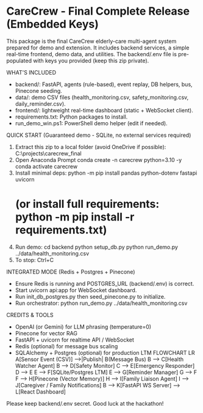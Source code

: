CareCrew - Final Complete Release (Embedded Keys)
================================================

This package is the final CareCrew elderly-care multi-agent system prepared for demo and extension.
It includes backend services, a simple real-time frontend, demo data, and utilities. The backend/.env file
is pre-populated with keys you provided (keep this zip private).

WHAT'S INCLUDED
- backend/: FastAPI, agents (rule-based), event replay, DB helpers, bus, Pinecone seeding.
- data/: demo CSV files (health_monitoring.csv, safety_monitoring.csv, daily_reminder.csv).
- frontend/: lightweight real-time dashboard (static + WebSocket client).
- requirements.txt: Python packages to install.
- run_demo_win.ps1: PowerShell demo helper (edit if needed).

QUICK START (Guaranteed demo - SQLite, no external services required)
1. Extract this zip to a local folder (avoid OneDrive if possible):
   C:\projects\carecrew_final
2. Open Anaconda Prompt
   conda create -n carecrew python=3.10 -y
   conda activate carecrew
3. Install minimal deps:
   python -m pip install pandas python-dotenv fastapi uvicorn
   # (or install full requirements: python -m pip install -r requirements.txt)
4. Run demo:
   cd backend
   python setup_db.py
   python run_demo.py ../data/health_monitoring.csv
5. To stop: Ctrl+C

INTEGRATED MODE (Redis + Postgres + Pinecone)
- Ensure Redis is running and POSTGRES_URL (backend/.env) is correct.
- Start uvicorn api:app for WebSocket dashboard.
- Run init_db_postgres.py then seed_pinecone.py to initialize.
- Run orchestrator: python run_demo.py ../data/health_monitoring.csv

CREDITS & TOOLS
- OpenAI (or Gemini) for LLM phrasing (temperature=0)
- Pinecone for vector RAG
- FastAPI + uvicorn for realtime API / WebSocket
- Redis (optional) for message bus scaling
- SQLAlchemy + Postgres (optional) for production LTM
FLOWCHART LR
    A[Sensor Event (CSV)] -->|Publish| B(Message Bus)
    B --> C[Health Watcher Agent]
    B --> D[Safety Monitor]
    C --> E[Emergency Responder]
    D --> E
    E --> F[SQLite/Postgres LTM]
    E --> G[Reminder Manager]
    G --> F
    F --> H[Pinecone (Vector Memory)]
    H --> I[Family Liaison Agent]
    I --> J[Caregiver / Family Notifications]
    B --> K[FastAPI WS Server] --> L[React Dashboard]

Please keep backend/.env secret. Good luck at the hackathon!
